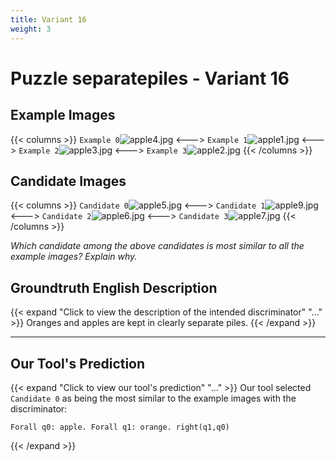 ```yaml
---
title: Variant 16
weight: 3
---
```


# Puzzle separatepiles - Variant 16

## Example Images
{{< columns >}}
`Example 0`![apple4.jpg](/natscene_data/images/apple4.jpg)
<--->
`Example 1`![apple1.jpg](/natscene_data/images/apple1.jpg)
<--->
`Example 2`![apple3.jpg](/natscene_data/images/apple3.jpg)
<--->
`Example 3`![apple2.jpg](/natscene_data/images/apple2.jpg)
{{< /columns >}}

## Candidate Images
{{< columns >}}
`Candidate 0`![apple5.jpg](/natscene_data/images/apple5.jpg)
<--->
`Candidate 1`![apple9.jpg](/natscene_data/images/apple9.jpg)
<--->
`Candidate 2`![apple6.jpg](/natscene_data/images/apple6.jpg)
<--->
`Candidate 3`![apple7.jpg](/natscene_data/images/apple7.jpg)
{{< /columns >}}

*Which candidate among the above candidates is most similar to all the example images? Explain why.*

## Groundtruth English Description

{{< expand "Click to view the description of the intended discriminator" "..." >}}
Oranges and apples are kept in clearly separate piles.
{{< /expand >}}

---



## Our Tool's Prediction

{{< expand "Click to view our tool's prediction" "..." >}}
Our tool selected `Candidate 0` as being the most similar to the example images with the discriminator:
```plaintext
Forall q0: apple. Forall q1: orange. right(q1,q0)
```
{{< /expand >}}

